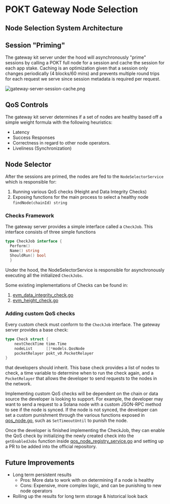 # POKT Gateway Node Selection

## Node Selection System Architecture


## Session "Priming"

The gateway kit server under the hood will asynchronously "prime" sessions by calling a POKT full node for a session and cache the session for each app stake.
Caching is an optimization given that a session only changes periodically (4 blocks/60 mins) and prevents multiple round trips for each request we serve since session metadata is required per request. 

![gateway-server-session-cache.png](resources%2Fgateway-server-session-cache.png)

## QoS Controls

The gateway kit server determines if a set of nodes are healthy based off a simple weight formula with the following
heuristics:

- Latency
- Success Responses
- Correctness in regard to other node operators.
- Liveliness (Synchronization)

## Node Selector
After the sessions are primed, the nodes are fed to the `NodeSelectorService` which is responsible for:
1. Running various QoS checks (Height and Data Integrity Checks)
2. Exposing functions for the main process to select a healthy node `findNode(chainId) string`

### Checks Framework
The gateway server provides a simple interface called a `CheckJob`. This interface consists of three simple functions
```go
type CheckJob interface {
  Perform()
  Name() string
  ShouldRun() bool
  }
```
Under the hood, the NodeSelectorService is responsible for asynchronously executing all the initialized `CheckJobs`.

Some existing implementations of Checks can be found in:
1. [evm_data_integrity_check.go](..%2Finternal%2Fqos_node_registry%2Fchecks%2Fevm_data_integrity_check.go)
2. [evm_height_check.go](..%2Finternal%2Fqos_node_registry%2Fchecks%2Fevm_height_check.go)

### Adding custom QoS checks

Every custom check must conform to the `CheckJob` interface. The gateway server provides a base check:
```go
type Check struct {
	nextCheckTime time.Time
	nodeList      []*models.QosNode
	pocketRelayer pokt_v0.PocketRelayer
}
```
that developers should inherit. This base check provides a list of nodes to check, a time variable to determine when to run the check again, and a `PocketRelayer` that allows the developer to send requests to the nodes in the network.

Implementing custom QoS checks will be dependent on the chain or data source the developer is looking to support.  For example, the developer may want to send a request to a Solana node with a custom JSON-RPC method to see if the node is synced.
If the node is not synced, the developer can set a custom punishment through the various functions exposed in [qos_node.go](..%2Finternal%2Fqos_node_registry%2Fmodels%2Fqos_node.go), such as `SetTimeoutUntil` to punish the node.

Once the developer is finished implementing the CheckJob, they can enable the QoS check by initializing the newly created check into the `getEnabledJobs` function inside [qos_node_registry_service.go](..%2Finternal%2Fqos_node_registry%2Fqos_node_registry_service.go) and setting up a PR to be added into the official repository.

## Future Improvements

- Long term persistent results
    - Pros: More data to work with on determining if a node is healthy
    - Cons: Expensive, more complex logic, and can be punishing to new node operators
- Rolling up the results for long term storage & historical look back



